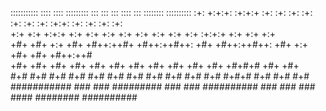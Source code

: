 ::::::::::: ::::    ::::  :::::::::      :::     :::            :::     ::::    :::  ::::::::  :::::::::: 
    :+:     +:+:+: :+:+:+ :+:    :+:   :+: :+:   :+:          :+: :+:   :+:+:   :+: :+:    :+: :+:        
    +:+     +:+ +:+:+ +:+ +:+    +:+  +:+   +:+  +:+         +:+   +:+  :+:+:+  +:+ +:+        +:+        
    +#+     +#+  +:+  +#+ +#++:++#+  +#++:++#++: +#+        +#++:++#++: +#+ +:+ +#+ +#+        +#++:++#   
    +#+     +#+       +#+ +#+    +#+ +#+     +#+ +#+        +#+     +#+ +#+  +#+#+# +#+        +#+        
    #+#     #+#       #+# #+#    #+# #+#     #+# #+#        #+#     #+# #+#   #+#+# #+#    #+# #+#        
########### ###       ### #########  ###     ### ########## ###     ### ###    ####  ########  ########## 

<!--
**RyuZUSUNC/RyuZUSUNC** is a ✨ _special_ ✨ repository because its `README.md` (this file) appears on your GitHub profile.

Here are some ideas to get you started:

- 🔭 I’m currently working on ...
- 🌱 I’m currently learning ...
- 👯 I’m looking to collaborate on ...
- 🤔 I’m looking for help with ...
- 💬 Ask me about ...
- 📫 How to reach me: ...
- 😄 Pronouns: ...
- ⚡ Fun fact: ...
-->
